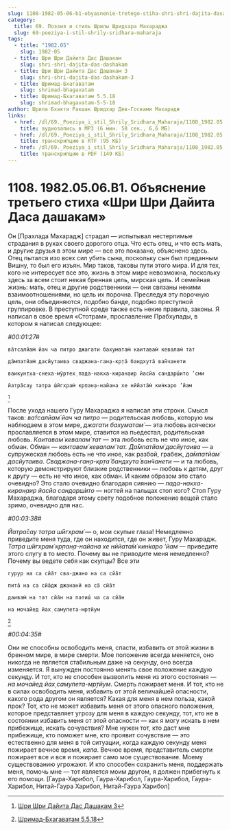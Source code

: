```yaml
---
slug: 1108-1982-05-06-b1-obyasnenie-tretego-stiha-shri-shri-dajita-dasa-dashakam
category:
  title: 69. Поэзия и стиль Шрилы Шридхара Махараджа
  slug: 69-poeziya-i-stil-shrily-sridhara-maharaja
tags:
  - title: "1982.05"
    slug: 1982-05
  - title: Шри Шри Дайита Дас Дашакам
    slug: shri-shri-dajita-das-dashakam
  - title: Шри Шри Дайита Дас Дашакам 3
    slug: shri-shri-dajita-das-dashakam-3
  - title: Шримад-Бхагаватам
    slug: shrimad-bhagavatam
  - title: Шримад-Бхагаватам 5.5.18
    slug: shrimad-bhagavatam-5-5-18
author: Шрила Бхакти Ракшак Шридхар Дев-Госвами Махарадж
links:
  - href: /dl/69._Poeziya_i_stil_Shrily_Sridhara_Maharaja/1108_1982.05.06.B1_SridharMj_Objasnenie_tretego_stiha_Shri_Shri_Dajita_Dasa_dashakam.mp3
    title: аудиозапись в MP3 (6 мин. 58 сек., 6,6 МБ)
  - href: /dl/69._Poeziya_i_stil_Shrily_Sridhara_Maharaja/1108_1982.05.06.B1_SridharMj_Objasnenie_tretego_stiha_Shri_Shri_Dajita_Dasa_dashakam.rtf
    title: транскрипцию в RTF (95 КБ)
  - href: /dl/69._Poeziya_i_stil_Shrily_Sridhara_Maharaja/1108_1982.05.06.B1_SridharMj_Objasnenie_tretego_stiha_Shri_Shri_Dajita_Dasa_dashakam.pdf
    title: транскрипцию в PDF (149 КБ)
---
```


# 1108. 1982.05.06.B1. Объяснение третьего стиха «Шри Шри Дайита Даса дашакам»

Он [Прахлада Махарадж] страдал — испытывал нестерпимые страдания в руках своего дорогого отца. Что есть отец, и что есть мать, и другие друзья в этом мире — все это показано, объяснено здесь. Отец пытался изо всех сил убить сына, поскольку сын был преданным Вишну, то был его изъян. Мир таков, таковы пути этого мира. И для тех, кого не интересует все это, жизнь в этом мире невозможна, поскольку здесь за всем стоит некая бренная цель, мирская цель. И семейная жизнь: мать, отец и другие родственники — они связаны некими взаимоотношениями, но цель их порочна. Преследуя эту порочную цель, они объединяются, подобно банде, подобно преступной группировке. В преступной среде также есть некие правила, законы. Я написал в свое время «Стотрам», прославление Прабхупады, в котором я написал следующее:

*#00:01:27#*

    ва̄тсалйам̇ йач ча питро джагати бахуматам̇ каитавам̇ кевалам̇ тат

    да̄мпатйам̇ дасйутаива сваджана-ган̣а-кр̣та̄ бандхута̄ ван̃чанети

    ваикун̣т̣ха-снеха-мӯртех̣ пада-накха-киран̣аир йасйа сандарш́ито ’сми

    йатра̄сау татра ш́ӣгхрам̇ кр̣пан̣а-найана хе нӣйата̄м̇ кин̇каро ’йам
[^_ftn1]

После ухода нашего Гуру Махараджа я написал эти строки. Смысл таков: *ва̄тсалйам̇ йач ча питро* — родительская любовь, которую мы наблюдаем в этом мире, *джагати бахуматам̇* — эта любовь всячески прославляется в этом мире, ставится на пьедестал, родительская любовь. *Каитавам̇ кевалам̇ тат* — эта любовь есть не что иное, как обман. Обман — *каитавам̇ кевалам̇ тат. Да̄мпатйам̇ дасйутаива* — а супружеская любовь есть не что иное, как разбой, грабеж, *да̄мпатйам̇ дасйутаива*. *Сваджана-ган̣а-кр̣та̄ бандхута̄ ван̃чанети* — и та любовь, которую демонстрируют близкие родственники — любовь к детям, друг к другу — есть не что иное, как обман. И каким образом это стало очевидно? Это стало очевидно благодаря сиянию — *пада-накха-киран̣аир йасйа сандарш́ито* — ногтей на пальцах стоп кого? Стоп Гуру Махараджа, благодаря этому свету подобное положение вещей стало зримо, очевидно для нас.

*#00:03:38#*

*Йатра̄сау татра ш́ӣгхрам̇* — о, мои скупые глаза! Немедленно приведите меня туда, где он находится, где он живет, Гуру Махарадж. *Татра ш́ӣгхрам̇ кр̣пан̣а-найана хе нӣйата̄м̇ кин̇каро ’йам* — приведите этого слугу в то место. Почему вы не приводите меня немедленно? Почему вы ведете себя как скупцы? Все эти

    гурур на са сйа̄т сва-джано на са сйа̄т

    пита̄ на са сйа̄дж джананӣ на са̄ сйа̄т

    даивам̇ на тат сйа̄н на патиш́ ча са сйа̄н

    на мочайед йах̣ самупета-мр̣тйум
[^_ftn2]

*#00:04:35#*

Они не способны освободить меня, спасти, избавить от этой жизни в бренном мире, в мире смерти. Мое положение всегда меняется, оно никогда не является стабильным даже на секунду, оно всегда изменяется. Я вынужден постоянно менять свое положение каждую секунду. И тот, кто не способен вызволить меня из этого состояния — *на мочайед йах̣ самупета-мр̣тйум*. Смерть пожирает меня. И тот, кто не в силах освободить меня, избавить от этой величайшей опасности, какого рода другом он является? Какая для меня в нем польза, какой прок? Тот, кто не может избавить меня от этого опасного положения, которое представляет угрозу для меня в каждую секунду, тот, кто не в состоянии избавить меня от этой опасности — как я могу искать в нем прибежище, искать сочувствия? Мне нужен тот, кто даст мне прибежище, кто поможет мне, кто проявит сочувствие — это естественно для меня в той ситуации, когда каждую секунду меня пожирает вечное время, *кала*. Вечное время, представитель смерти пожирает все и вся и пожирает само мое существование. Моему существованию угрожают. И кто способен сохранить меня, поддержать меня, помочь мне — тот является моим другом, я должен прибегнуть к его помощи. [Гаура-Харибол, Гаура-Харибол, Гаура-Харибол, Гаура-Харибол, Нитай-Гаура Харибол, Нитай-Гаура Харибол]



[^_ftn1]: [Шри Шри Дайита Дас Дашакам 3](../notes/shri-shri-dajita-das-dashakam/shri-shri-dajita-das-dashakam-3.md)

[^_ftn2]: [Шримад-Бхагаватам 5.5.18](../notes/shrimad-bhagavatam/shrimad-bhagavatam-5-5-18.md)
